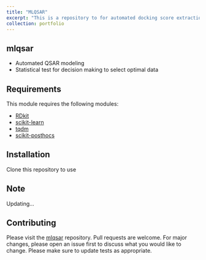 ```yaml
---
title: "MLQSAR"
excerpt: "This is a repository to for automated docking score extraction and validation from different softwares <br/><img src='/images/mlqsar/QSAR.png' width='500'>"
collection: portfolio
---
```



## mlqsar
- Automated QSAR modeling
- Statistical test for decision making to select optimal data


## Requirements

This module requires the following modules:

- [RDkit](https://www.rdkit.org/)
- [scikit-learn](https://scikit-learn.org/stable/)
- [tqdm](https://pypi.org/project/tqdm/)
- [scikit-posthocs](https://scikit-posthocs.readthedocs.io/en/latest/)

## Installation
Clone this repository to use

## Note
Updating...

## Contributing

Please visit the [mlqsar](https://github.com/TieuLongPhan/mlqsar) repository.
Pull requests are welcome. For major changes, please open an issue first to discuss what you would like to change. Please make sure to update tests as appropriate.

